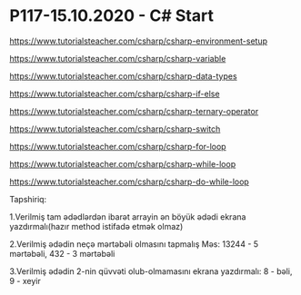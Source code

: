 # P117-15.10.2020 - C# Start

https://www.tutorialsteacher.com/csharp/csharp-environment-setup

https://www.tutorialsteacher.com/csharp/csharp-variable

https://www.tutorialsteacher.com/csharp/csharp-data-types

https://www.tutorialsteacher.com/csharp/csharp-if-else

https://www.tutorialsteacher.com/csharp/csharp-ternary-operator

https://www.tutorialsteacher.com/csharp/csharp-switch

https://www.tutorialsteacher.com/csharp/csharp-for-loop

https://www.tutorialsteacher.com/csharp/csharp-while-loop

https://www.tutorialsteacher.com/csharp/csharp-do-while-loop

Tapshiriq:

1.Verilmiş tam ədədlərdən ibarət arrayin ən böyük ədədi ekrana yazdırmalı(hazır method istifadə etmək olmaz)

2.Verilmiş ədədin neçə mərtəbəli olmasını tapmalış Məs: 13244 - 5 mərtəbəli, 432 - 3 mərtəbəli

3.Verilmiş ədədin 2-nin qüvvəti olub-olmamasını ekrana yazdırmalı: 8 - bəli, 9 - xeyir
